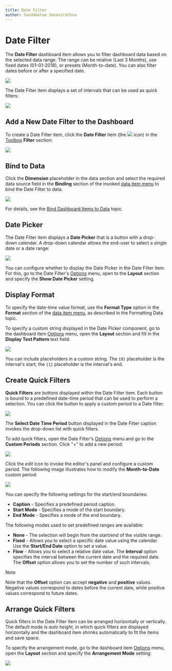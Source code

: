 ```yaml
---
title: Date Filter
author: Sandakelum Senevirathna
---
```

# Date Filter

The **Date Filter** dashboard item allows you to filter dashboard data based on the selected data range. The range can be relative (Last 3 Months), use fixed dates (01-01-2018), or presets (Month-to-date). You can also filter dates before or after a specified date. 

![](../../../images/datefilter-web-overview.png)

The Date Filter item displays a set of intervals that can be used as quick filters:

![](../../../images/datefilter-web-autoheight.png)

## Add a New Date Filter to the Dashboard

To create a Date Filter item, click the **Date Filter** item (the  ![](../../../images/wdd-datefilter-icon.png)  icon) in the [Toolbox](../ui-elements/toolbox.md) **Filter** section:

![](../../../images/wdd-toolbox-filter-elements125330.png)

## Bind to Data

Click the **Dimension** placeholder in the data section and select the required data source field in the **Binding** section of the invoked [data item menu](../ui-elements/data-item-menu.md) to bind the Date Filter to data.

![](../../../images/datefilter-web-data-binding.png)

For details, see the [Bind Dashboard Items to Data](../bind-dashboard-items-to-data.md) topic.

## Date Picker

The Date Filter item displays a **Date Picker** that is a button with a drop-down calendar. A drop-down calendar allows the end-user to select a single date or a date range:

![](../../../images/datefilter-web-datepicker.png)

You can configure whether to display the Date Picker in the Date Filter item. For this, go to the Date Filter's [Options](../ui-elements/dashboard-item-menu.md) menu, open to the **Layout** section and specify the **Show Date Picker** setting.

## Display Format

To specify the date-time value format, use the **Format Type** option in the **Format** section of the [data item menu](../ui-elements/data-item-menu.md), as described in the Formatting Data topic.

To specify a custom string displayed in the Date Picker component, go to the dashboard item [Options](../ui-elements/dashboard-item-menu.md) menu, open the **Layout** section and fill in the **Display Text Pattern** text field:

![](../../../images/datefilter-web-options.png)

You can include placeholders in a custom string. The `{0}` placeholder is the interval's start, the `{1}` placeholder is the interval's end.

## Create Quick Filters

**Quick Filters** are buttons displayed within the Date Filter item. Each button is bound to a predefined date-time period that can be used to perform a selection. You can click the button to apply a custom period to a Date filter:

![](../../../images/datefilter-web-quick-filters.png)

The **Select Date Time Period** button displayed in the Date Filter caption invokes the drop-down list with quick filters.

To add quick filters, open the Date Filter's [Options](../ui-elements/dashboard-item-menu.md) menu and go to the **Custom Periods** section. Click "+" to add a new period:

![](../../../images/datefilter-web-custom-periods.png)

Click the _edit_ icon to invoke the editor's panel and configure a custom period. The following image illustrates how to modify the **Month-to-Date** custom period:

![](../../../images/datefilter-web-custom-period-month-to-date.png)

You can specify the following settings for the start/end boundaries:

* **Caption** - Specifies a predefined period caption.
* **Start Mode** - Specifies a mode of the start boundary.
* **End Mode** - Specifies a mode of the end boundary.

The following modes used to set predefined ranges are available:

* **None** - The selection will begin from the start/end of the visible range.
* **Fixed** - Allows you to select a specific date value using the calendar. Use the **Start/End Date** option to set a value.
* **Flow** - Allows you to select a relative date value. The **Interval** option specifies the interval between the current date and the required date. The **Offset** option allows you to set the number of such intervals.

> [!NOTE]
> Note that the **Offset** option can accept **negative** and **positive** values. Negative values correspond to dates before the current date, while positive values correspond to future dates.

## Arrange Quick Filters

Quick filters in the Date Filter item can be arranged horizontally or vertically. The default mode is _auto height_, in which quick filters are displayed horizontally and the dashboard item shrinks automatically to fit the items and save space.

To specify the arrangement mode, go to the dashboard item [Options](../ui-elements/dashboard-item-menu.md) menu, open the **Layout** section and specify the **Arrangement Mode** setting:

![](../../../images/datefilter-web-options.png)
